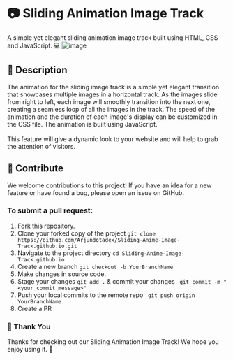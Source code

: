 # 📷 Sliding Animation Image Track
A simple yet elegant sliding animation image track built using HTML, CSS and JavaScript. 💻
![image](https://user-images.githubusercontent.com/103199408/214841561-ac4f8d1f-fd8b-49ba-82a6-7debdbe74177.png)


## 🎨 Description
The animation for the sliding image track is a simple yet elegant transition that showcases multiple images in a horizontal track. As the images slide from right to left, each image will smoothly transition into the next one, creating a seamless loop of all the images in the track. The speed of the animation and the duration of each image's display can be customized in the CSS file. The animation is built using JavaScript. 
<br/><br/>
This feature will give a dynamic look to your website and will help to grab the attention of visitors.

## 🤝 Contribute
We welcome contributions to this project! If you have an idea for a new feature or have found a bug, please open an issue on GitHub.

### To submit a pull request:

1. Fork this repository.
2. Clone your forked copy of the project `git clone https://github.com/Arjundotadex/Sliding-Anime-Image-Track.github.io.git`
3. Navigate to the project directory `cd Sliding-Anime-Image-Track.github.io`
4. Create a new branch `git checkout -b YourBranchName`
5. Make changes in source code.
6. Stage your changes `git add .` & commit your changes ` git commit -m "<your_commit_message>"`
7. Push your local commits to the remote repo ` git push origin YourBranchName`
8. Create a PR

### 🎉 Thank You
Thanks for checking out our Sliding Animation Image Track! We hope you enjoy using it. 🚀
